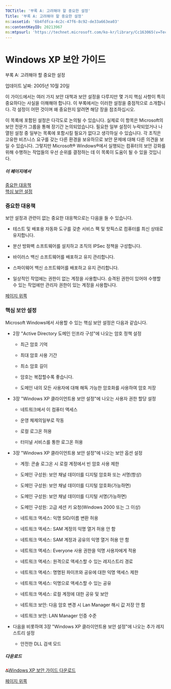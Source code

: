 ```yaml
---
TOCTitle: '부록 A: 고려해야 할 중요한 설정'
Title: '부록 A: 고려해야 할 중요한 설정'
ms:assetid: '6b4fdfca-4c2c-47f6-8c92-de33a663ea03'
ms:contentKeyID: 20213967
ms:mtpsurl: 'https://technet.microsoft.com/ko-kr/library/Cc163065(v=TechNet.10)'
---
```


Windows XP 보안 가이드
======================

부록 A: 고려해야 할 중요한 설정

업데이트 날짜: 2005년 10월 20일

이 가이드에서는 여러 가지 보안 대책과 보안 설정을 다루지만 몇 가지 핵심 사항이 특히 중요하다는 사실을 이해해야 합니다. 이 부록에서는 이러한 설정을 중점적으로 소개합니다. 각 설정이 어떤 것이며 왜 중요한지 알려면 해당 장을 참조하십시오.

이 목록에 포함된 설정은 다각도로 논의될 수 있습니다. 실제로 이 항목은 Microsoft의 보안 전문가 그룹을 통해 장기간 논의되었습니다. 필요한 일부 설정이 누락되었거나 나열된 설정 중 일부는 목록에 포함시킬 필요가 없다고 생각하실 수 있습니다. 각 조직은 고유한 비즈니스 요구를 갖는 다른 환경을 보유하므로 보안 문제에 대해 다른 의견을 보일 수 있습니다. 그렇지만 Microsoft® Windows®에서 실행되는 컴퓨터의 보안 강화를 위해 수행하는 작업들의 우선 순위를 결정하는 데 이 목록이 도움이 될 수 있을 것입니다.

##### 이 페이지에서

[](#ebaa)[중요한 대응책](#ebaa)  
[](#eaaa)[핵심 보안 설정](#eaaa)  

### 중요한 대응책

보안 설정과 관련이 없는 중요한 대응책으로는 다음을 들 수 있습니다.

-   테스트 및 배포용 자동화 도구를 갖춘 서비스 팩 및 핫픽스로 컴퓨터를 최신 상태로 유지합니다.

-   분산 방화벽 소프트웨어를 설치하고 조직의 IPSec 정책을 구성합니다.

-   바이러스 백신 소프트웨어를 배포하고 유지 관리합니다.

-   스파이웨어 백신 소프트웨어를 배포하고 유지 관리합니다.

-   일상적인 작업에는 권한이 없는 계정을 사용합니다. 승격된 권한이 있어야 수행할 수 있는 작업에만 관리자 권한이 있는 계정을 사용합니다.

[](#mainsection)[페이지 위쪽](#mainsection)

### 핵심 보안 설정

Microsoft Windows에서 사용할 수 있는 핵심 보안 설정은 다음과 같습니다.

-   2장 "Active Directory 도메인 인프라 구성"에 나오는 암호 정책 설정

    -   최근 암호 기억

    -   최대 암호 사용 기간

    -   최소 암호 길이

    -   암호는 복잡할수록 좋습니다.

    -   도메인 내의 모든 사용자에 대해 해독 가능한 암호화를 사용하여 암호 저장

-   3장 "Windows XP 클라이언트용 보안 설정"에 나오는 사용자 권한 할당 설정

    -   네트워크에서 이 컴퓨터 액세스

    -   운영 체제의일부로 작동

    -   로컬 로그온 허용

    -   터미널 서비스를 통한 로그온 허용

-   3장 "Windows XP 클라이언트용 보안 설정"에 나오는 보안 옵션 설정

    -   계정: 콘솔 로그온 시 로컬 계정에서 빈 암호 사용 제한

    -   도메인 구성원: 보안 채널 데이터를 디지털 암호화 또는 서명(항상)

    -   도메인 구성원: 보안 채널 데이터를 디지털 암호화(가능하면)

    -   도메인 구성원: 보안 채널 데이터를 디지털 서명(가능하면)

    -   도메인 구성원: 고급 세션 키 요청(Windows 2000 또는 그 이상)

    -   네트워크 액세스: 익명 SID/이름 변환 허용

    -   네트워크 액세스: SAM 계정의 익명 열거 허용 안 함

    -   네트워크 액세스: SAM 계정과 공유의 익명 열거 허용 안 함

    -   네트워크 액세스: Everyone 사용 권한을 익명 사용자에게 적용

    -   네트워크 액세스: 원격으로 액세스할 수 있는 레지스트리 경로

    -   네트워크 액세스: 명명된 파이프와 공유에 대한 익명 액세스 제한

    -   네트워크 액세스: 익명으로 액세스할 수 있는 공유

    -   네트워크 액세스: 로컬 계정에 대한 공유 및 보안

    -   네트워크 보안: 다음 암호 변경 시 Lan Manager 해시 값 저장 안 함

    -   네트워크 보안: LAN Manager 인증 수준

-   다음을 비롯하여 3장 "Windows XP 클라이언트용 보안 설정"에 나오는 추가 레지스트리 설정

    -   안전한 DLL 검색 모드

##### 다운로드

[![](images/Cc163065.icon_exe(ko-kr,TechNet.10).gif)Windows XP 보안 가이드 다운로드](http://go.microsoft.com/fwlink/?linkid=14840)

[](#mainsection)[페이지 위쪽](#mainsection)
